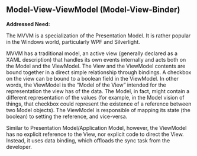 Model-View-ViewModel (Model-View-Binder)
----------------------------------------

**Addressed Need:**

The MVVM is a specialization of the Presentation Model. It is rather popular in
the Windows world, particularly WPF and Silverlight.

MVVM has a traditional model, an active view (generally declared as a XAML
description) that handles its own events internally and acts both on the Model
and the ViewModel. The View and the ViewModel contents are bound together in a
direct simple relationship through bindings. A checkbox on the view can be
bound to a boolean field in the ViewModel. In other words, the ViewModel is the
“Model of the View” intended for the representation the view has of the data.
The Model, in fact, might contain a different representation of the values (for
example, in the Model vision of things, that checkbox could represent the
existence of a reference between two Model objects). The ViewModel is
responsible of mapping its state (the boolean) to setting the reference, and
vice-versa.

Similar to Presentation Model/Application Model, however, the ViewModel has
no explicit reference to the View, nor explicit code to direct the View. 
Instead, it uses data binding, which offloads the sync task from the developer.



